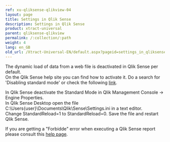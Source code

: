 ```yaml
---
ref: xu-qliksense-qlikview-04
layout: page
title: Settings in Qlik Sense
description: Settings in Qlik Sense
product: xtract-universal
parent: qliksense-qlikview
permalink: /:collection/:path
weight: 4
lang: en_GB
old_url: /Xtract-Universal-EN/default.aspx?pageid=settings_in_qliksense
---
```


The dynamic load of data from a web file is deactivated in Qlik Sense per default.  
On the Qlik Sense help site you can find how to activate it. Do a search for 'Disabling standard mode' or check the following [link](https://help.qlik.com/en-US/sense/2.2/Subsystems/Hub/Content/LoadData/disable-standard-mode.htm). 

In Qlik Sense deactivate the Standard Mode in Qlik Management Console -> Engine Properties.<br> 
In Qlik Sense Desktop open the file C:\Users\{user}\Documents\Qlik\Sense\Settings.ini in a text editor. <br>Change StandardReload=1 to StandardReload=0. Save the file and restart Qlik Sense.

If you are getting a "Forbidde" error when executing a Qlik Sense report please consult this [help page](https://help.qlik.com/en-US/connectors/Subsystems/Web_Connectors_help/Content/Connectors_QWC/Install/troubleshooting_load.htm?l=DE-DE).